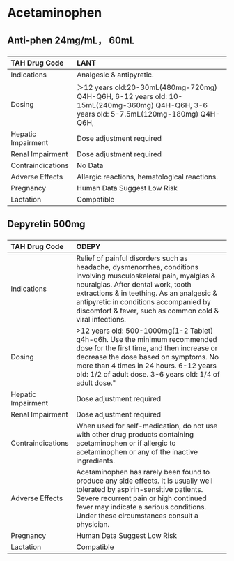 # Acetaminophen

## Anti-phen 24mg/mL， 60mL

##### 

| TAH Drug Code      | LANT                                                                                                                                    |
|:-------------------|:----------------------------------------------------------------------------------------------------------------------------------------|
| Indications        | Analgesic & antipyretic.                                                                                                                |
| Dosing             | ＞12 years old:20-30mL(480mg-720mg) Q4H-Q6H, 6-12 years old: 10-15mL(240mg-360mg) Q4H-Q6H, 3-6 years old: 5-7.5mL(120mg-180mg) Q4H-Q6H, |
| Hepatic Impairment | Dose adjustment required                                                                                                                |
| Renal Impairment   | Dose adjustment required                                                                                                                |
| Contraindications  | No Data                                                                                                                                 |
| Adverse Effects    | Allergic reactions, hematological reactions.                                                                                            |
| Pregnancy          | Human Data Suggest Low Risk                                                                                                             |
| Lactation          | Compatible                                                                                                                              |

## Depyretin 500mg

##### 

| TAH Drug Code      | ODEPY                                                                                                                                                                                                                                                                                                    |
|:-------------------|:---------------------------------------------------------------------------------------------------------------------------------------------------------------------------------------------------------------------------------------------------------------------------------------------------------|
| Indications        | Relief of painful disorders such as headache, dysmenorrhea, conditions involving musculoskeletal pain, myalgias & neuralgias. After dental work, tooth extractions & in teething. As an analgesic & antipyretic in conditions accompanied by discomfort & fever, such as common cold & viral infections. |
| Dosing             | >12 years old: 500-1000mg(1-2 Tablet) q4h-q6h. Use the minimum recommended dose for the first time, and then increase or decrease the dose based on symptoms. No more than 4 times in 24 hours. 6-12 years old: 1/2 of adult dose. 3-6 years old: 1/4 of adult dose."                                    |
| Hepatic Impairment | Dose adjustment required                                                                                                                                                                                                                                                                                 |
| Renal Impairment   | Dose adjustment required                                                                                                                                                                                                                                                                                 |
| Contraindications  | When used for self-medication, do not use with other drug products containing acetaminophen or if allergic to acetaminophen or any of the inactive ingredients.                                                                                                                                          |
| Adverse Effects    | Acetaminophen has rarely been found to produce any side effects. It is usually well tolerated by aspirin-sensitive patients. Severe recurrent pain or high continued fever may indicate a serious conditions. Under these circumstances consult a physician.                                             |
| Pregnancy          | Human Data Suggest Low Risk                                                                                                                                                                                                                                                                              |
| Lactation          | Compatible                                                                                                                                                                                                                                                                                               |

